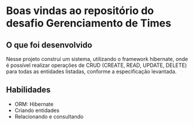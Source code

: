 # Boas vindas ao repositório do desafio Gerenciamento de Times

## O que foi desenvolvido

Nesse projeto construí um sistema, utilizando o framework hibernate, onde é possível realizar operações de CRUD (CREATE, READ, UPDATE, DELETE) para todas as entidades listadas, conforme a especificação levantada.

## Habilidades

* ORM: Hibernate
* Criando entidades
* Relacionando e consultando
